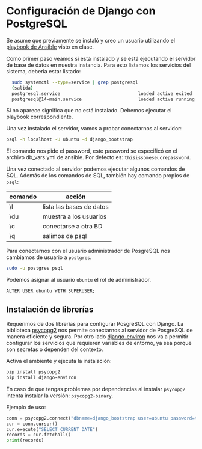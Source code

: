 # Configuración de Django con PostgreSQL

Se asume que previamente se instaló y creo un usuario utilizando el 
[playbook de Ansible](https://github.com/mariosky/webdev-playbooks/blob/main/playbooks/postgres.yml) visto en clase.


Como primer paso veamos si está instalado y se está ejecutando el servidor de base de datos en nuestra 
instancia. Para esto listamos los servicios del sistema, deberia estar listado:

```bash 
  sudo systemctl --type=service | grep postgresql
  (salida)
  postgresql.service                             loaded active exited  PostgreSQL RDBMS
  postgresql@14-main.service                     loaded active running PostgreSQL Cluster 14-main
```

Si no aparece significa que no está instalado. Debemos ejecutar el playbook correspondiente.

Una vez instalado el servidor, vamos a probar conectarnos al servidor:

```bash 
psql -h localhost -U ubuntu -d django_bootstrap
```
El comando nos pide el password, este password se especificó en el archivo db_vars.yml de ansible.
Por defecto es: `thisissomeseucrepassword`.

Una vez conectado al servidor podemos ejecutar algunos comandos de SQL. Además 
de los comandos de SQL, también hay comando propios de `psql`:

|comando | acción                   |
|--------|--------------------------|
| \l     | lista las bases de datos | 
| \du    | muestra a los usuarios   |
| \c     | conectarse a otra BD     |
| \q     | salimos de psql          |

Para conectarnos con el usuario administrador de PosgreSQL nos cambiamos de usuario a `postgres`.

```bash 
sudo -u postgres psql
```

Podemos asignar al usuario `ubuntu` el rol de administrador. 

``` 
ALTER USER ubuntu WITH SUPERUSER;
```

## Instalación de librerías

Requerimos de dos librerías para configurar PosgreSQL con Django.
La biblioteca [psycopg2](https://www.psycopg.org/docs/) nos permite conectarnos al servidor de PosgreSQL de manera eficiente y segura.
Por otro lado [django-environ](https://github.com/joke2k/django-environ) nos va a permitir configurar los servicios que requieren variables de entorno, 
ya sea porque son secretas o dependen del contexto. 

Activa el ambiente y ejecuta la instalación:

```bash
pip install psycopg2
pip install django-environ
```
En caso de que tengas problemas por dependencias al instalar `psycopg2` intenta instalar la 
versión: `psycopg2-binary`.

Ejemplo de uso:
```python
conn = psycopg2.connect("dbname=django_bootstrap user=ubuntu password=thisissomeseucrepassword")
cur = conn.cursor()
cur.execute("SELECT CURRENT_DATE")
records = cur.fetchall()
print(records)
```


